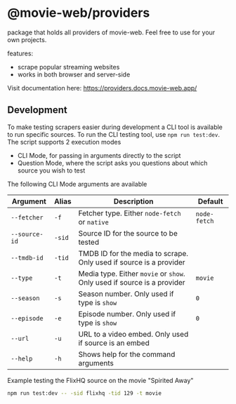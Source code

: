 # @movie-web/providers

package that holds all providers of movie-web.
Feel free to use for your own projects.

features:
- scrape popular streaming websites
- works in both browser and server-side

Visit documentation here: https://providers.docs.movie-web.app/

## Development
To make testing scrapers easier during development a CLI tool is available to run specific sources. To run the CLI testing tool, use `npm run test:dev`. The script supports 2 execution modes

- CLI Mode, for passing in arguments directly to the script
- Question Mode, where the script asks you questions about which source you wish to test

The following CLI Mode arguments are available

| Argument      | Alias  | Description                                                             | Default      |
|---------------|--------|-------------------------------------------------------------------------|--------------|
| `--fetcher`   | `-f`   | Fetcher type. Either `node-fetch` or `native`                           | `node-fetch` |
| `--source-id` | `-sid` | Source ID for the source to be tested                                   |              |
| `--tmdb-id`   | `-tid` | TMDB ID for the media to scrape. Only used if source is a provider      |              |
| `--type`      | `-t`   | Media type. Either `movie` or `show`. Only used if source is a provider | `movie`      |
| `--season`    | `-s`   | Season number. Only used if type is `show`                              | `0`          |
| `--episode`   | `-e`   | Episode number. Only used if type is `show`                             | `0`          |
| `--url`       | `-u`   | URL to a video embed. Only used if source is an embed                   |              |
| `--help`      | `-h`   | Shows help for the command arguments                                    |              |

Example testing the FlixHQ source on the movie "Spirited Away"

```bash
npm run test:dev -- -sid flixhq -tid 129 -t movie
```
